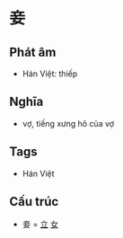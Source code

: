 # 妾

## Phát âm
* Hán Việt: thiếp

## Nghĩa
* vợ, tiếng xưng hô của vợ

## Tags
* Hán Việt

## Cấu trúc
* 妾 = [立](立.md) [女](女.md)

<script>window.HANZI_FIELD='妾';</script>